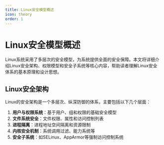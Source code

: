 ```yaml
---
title: Linux安全模型概述
icon: theory
order: 1
---
```


# Linux安全模型概述

Linux系统采用了多层次的安全模型，为系统提供全面的安全保障。本文将详细介绍Linux安全架构、权限模型和安全子系统等核心内容，帮助读者理解Linux安全体系的基本原理和设计思想。

## Linux安全架构

Linux的安全架构是一个多层次、纵深防御的体系，主要包括以下几个层面：

1. **用户与权限系统**：基于用户、组和权限的基础安全模型
2. **文件系统安全**：文件权限、属性和访问控制列表
3. **进程隔离**：进程地址空间隔离和资源限制
4. **内核安全机制**：系统调用过滤、能力系统等
5. **安全子系统**：如SELinux、AppArmor等强制访问控制系统
